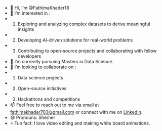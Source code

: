 - 👋 Hi, I’m @FathimaKhader18
- 👀 I’m interested in :
- 1. Exploring and analyzing complex datasets to derive meaningful insights
- 2. Developing AI-driven solutions for real-world problems
- 3. Contributing to open-source projects and collaborating with fellow developers
- 🌱 I’m currently pursuing Masters in Data Science.
- 💞️ I’m looking to collaborate on :
- 1. Data science projects
- 2. Open-source initiatives
- 3. Hackathons and competitions
- 📫 Feel free to reach out to me via email at fathimakhader703@gmail.com or connect with me on [LinkedIn](https://www.linkedin.com/in/fathima-khader-010667192/).
- 😄 Pronouns: She/her
- ⚡ Fun fact: I love video editing and making white board animations.

<!---
FathimaKhader18/FathimaKhader18 is a ✨ special ✨ repository because its `README.md` (this file) appears on your GitHub profile.
You can click the Preview link to take a look at your changes.
--->
